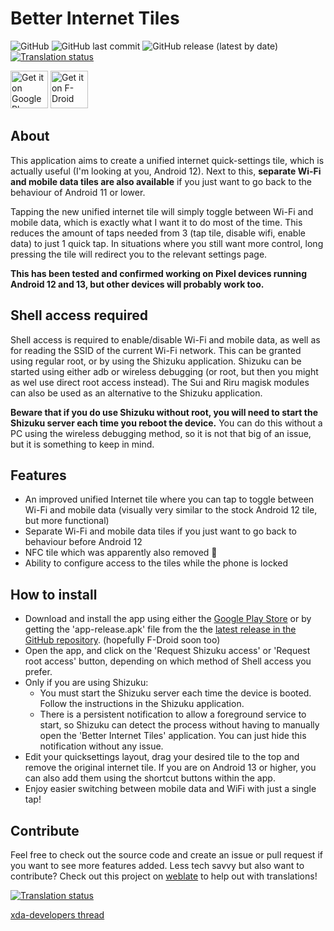 # Better Internet Tiles

<img alt="GitHub" src="https://img.shields.io/github/license/casperverswijvelt/better-internet-tiles"> <img alt="GitHub last commit" src="https://img.shields.io/github/last-commit/casperverswijvelt/better-internet-tiles"> <img alt="GitHub release (latest by date)" src="https://img.shields.io/github/v/release/casperverswijvelt/better-internet-tiles"> <a href="https://hosted.weblate.org/engage/better-internet-tiles/"><img src="https://hosted.weblate.org/widgets/better-internet-tiles/-/translations/svg-badge.svg" alt="Translation status" />
</a>

<a href="https://play.google.com/store/apps/details?id=be.casperverswijvelt.unifiedinternetqs"><img alt="Get it on Google Play" src="https://play.google.com/intl/en_us/badges/images/generic/en-play-badge.png" height=60px /></a> <a href="https://f-droid.org/packages/be.casperverswijvelt.unifiedinternetqs"><img src="https://fdroid.gitlab.io/artwork/badge/get-it-on.png" alt="Get it on F-Droid" height="60px"></a>


## About

This application aims to create a unified internet quick-settings tile, which is actually useful (I'm looking at you, Android 12). Next to this, **separate Wi-Fi and mobile data tiles are also available** if you just want to go back to the behaviour of Android 11 or lower.

Tapping the new unified internet tile will simply toggle between Wi-Fi and mobile data, which is exactly what I want it to do most of the time. This reduces the amount of taps needed from 3 (tap tile, disable wifi, enable data) to just 1 quick tap. In situations where you still want more control, long pressing the tile will redirect you to the relevant settings page.

**This has been tested and confirmed working on Pixel devices running Android 12 and 13, but other devices will probably work too.**

## Shell access required
Shell access is required to enable/disable Wi-Fi and mobile data, as well as for reading the SSID of the current Wi-Fi network. This can be granted using regular root, or by using the Shizuku application. Shizuku can be started using either adb or wireless debugging (or root, but then you might as wel use direct root access instead). The Sui and Riru magisk modules can also be used as an alternative to the Shizuku application.

**Beware that if you do use Shizuku without root, you will need to start the Shizuku server each time you reboot the device.** You can do this without a PC using the wireless debugging method, so it is not that big of an issue, but it is something to keep in mind.

## Features
- An improved unified Internet tile where you can tap to toggle between Wi-Fi and mobile data (visually very similar to the stock Android 12 tile, but more functional)
- Separate Wi-Fi and mobile data tiles if you just want to go back to behaviour before Android 12
- NFC tile which was apparently also removed 🤷
- Ability to configure access to the tiles while the phone is locked

## How to install
- Download and install the app using either the [Google Play Store](https://play.google.com/store/apps/details?id=be.casperverswijvelt.unifiedinternetqs) or by getting the 'app-release.apk' file from the the [latest release in the GitHub repository](https://github.com/CasperVerswijvelt/Unified-Internet-QS/releases/latest). (hopefully F-Droid soon too)
- Open the app, and click on the 'Request Shizuku access' or 'Request root access' button, depending on which method of Shell access you prefer.
- Only if you are using Shizuku:
  - You must start the Shizuku server each time the device is booted. Follow the instructions in the Shizuku application.
  - There is a persistent notification to allow a foreground service to start, so Shizuku can detect the process without having to manually open the 'Better Internet Tiles' application. You can just hide this notification without any issue.
- Edit your quicksettings layout, drag your desired tile to the top and remove the original internet tile.
If you are on Android 13 or higher, you can also add them using the shortcut buttons within the app.
- Enjoy easier switching between mobile data and WiFi with just a single tap!

## Contribute
Feel free to check out the source code and create an issue or pull request if you want to see more features added.
Less tech savvy but also want to contribute? Check out this project on [weblate](https://hosted.weblate.org/guide/better-internet-tiles/translations/) to help out with translations!

<a href="https://hosted.weblate.org/engage/better-internet-tiles/">
<img src="https://hosted.weblate.org/widgets/better-internet-tiles/-/translations/287x66-grey.png" alt="Translation status" />
</a>

[xda-developers thread](https://forum.xda-developers.com/t/better-internet-tiles-root.4373925/)
